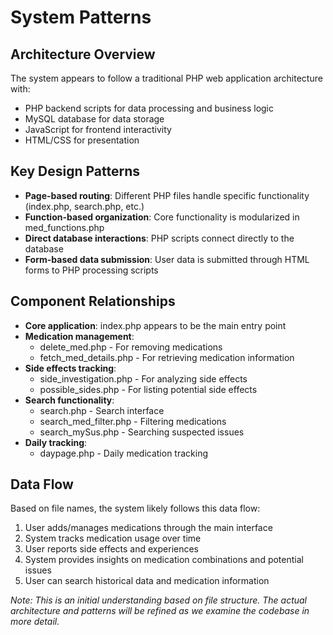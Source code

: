 # System Patterns

## Architecture Overview
The system appears to follow a traditional PHP web application architecture with:
- PHP backend scripts for data processing and business logic
- MySQL database for data storage
- JavaScript for frontend interactivity
- HTML/CSS for presentation

## Key Design Patterns
- **Page-based routing**: Different PHP files handle specific functionality (index.php, search.php, etc.)
- **Function-based organization**: Core functionality is modularized in med_functions.php
- **Direct database interactions**: PHP scripts connect directly to the database
- **Form-based data submission**: User data is submitted through HTML forms to PHP processing scripts

## Component Relationships
- **Core application**: index.php appears to be the main entry point
- **Medication management**: 
  - delete_med.php - For removing medications
  - fetch_med_details.php - For retrieving medication information
- **Side effects tracking**:
  - side_investigation.php - For analyzing side effects
  - possible_sides.php - For listing potential side effects
- **Search functionality**:
  - search.php - Search interface
  - search_med_filter.php - Filtering medications
  - search_mySus.php - Searching suspected issues
- **Daily tracking**:
  - daypage.php - Daily medication tracking

## Data Flow
Based on file names, the system likely follows this data flow:
1. User adds/manages medications through the main interface
2. System tracks medication usage over time
3. User reports side effects and experiences
4. System provides insights on medication combinations and potential issues
5. User can search historical data and medication information

*Note: This is an initial understanding based on file structure. The actual architecture and patterns will be refined as we examine the codebase in more detail.* 